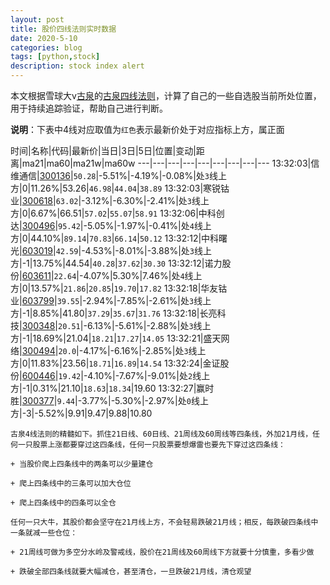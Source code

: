 ```yaml
---
layout: post
title: 股价四线法则实时数据
date: 2020-5-10
categories: blog
tags: [python,stock]
description: stock index alert
---
```



本文根据雪球大v[古泉](https://xueqiu.com/u/7148646888)的[古泉四线法则](https://xueqiu.com/7148646888/130498192)，计算了自己的一些自选股当前所处位置，用于持续追踪验证，帮助自己进行判断。

**说明**：下表中4线对应取值为`红色`表示最新价处于对应指标上方，属正面

时间|名称|代码|最新价|当日|3日|5日|位置|变动|距离|ma21|ma60|ma21w|ma60w
---|---|---|---|---|---|---|---|---
13:32:03|信维通信|[300136](https://xueqiu.com/S/SZ300136)|`50.28`|-5.51%|-4.19%|-0.08%|处`3`线上方|0|11.26%|53.26|`46.98`|`44.04`|`38.89`
13:32:03|寒锐钴业|[300618](https://xueqiu.com/S/SZ300618)|`63.02`|-3.12%|-6.30%|-2.41%|处`3`线上方|0|6.67%|66.51|`57.02`|`55.07`|`58.91`
13:32:06|中科创达|[300496](https://xueqiu.com/S/SZ300496)|`95.42`|-5.05%|-1.97%|-0.41%|处`4`线上方|0|44.10%|`89.14`|`70.83`|`66.14`|`50.12`
13:32:12|中科曙光|[603019](https://xueqiu.com/S/SH603019)|`42.59`|-4.53%|-8.01%|-3.88%|处`3`线上方|-1|13.75%|44.54|`40.28`|`37.62`|`30.30`
13:32:12|诺力股份|[603611](https://xueqiu.com/S/SH603611)|`22.64`|-4.07%|5.30%|7.46%|处`4`线上方|0|13.57%|`21.86`|`20.85`|`19.70`|`17.82`
13:32:18|华友钴业|[603799](https://xueqiu.com/S/SH603799)|`39.55`|-2.94%|-7.85%|-2.61%|处`3`线上方|-1|8.85%|41.80|`37.29`|`35.67`|`31.76`
13:32:18|长亮科技|[300348](https://xueqiu.com/S/SZ300348)|`20.51`|-6.13%|-5.61%|-2.88%|处`3`线上方|-1|18.69%|21.04|`18.21`|`17.27`|`14.05`
13:32:21|盛天网络|[300494](https://xueqiu.com/S/SZ300494)|`20.0`|-4.17%|-6.16%|-2.85%|处`3`线上方|0|11.83%|23.56|`18.71`|`16.89`|`14.54`
13:32:24|金证股份|[600446](https://xueqiu.com/S/SH600446)|`19.42`|-4.10%|-7.67%|-9.01%|处`2`线上方|-1|0.31%|21.10|`18.63`|`18.34`|19.60
13:32:27|赢时胜|[300377](https://xueqiu.com/S/SZ300377)|`9.44`|-3.77%|-5.30%|-2.97%|处`0`线上方|-3|-5.52%|9.91|9.47|9.88|10.80

```
古泉4线法则的精髓如下。抓住21日线、60日线、21周线及60周线等四条线，外加21月线，任何一只股票上涨都要穿过这四条线，任何一只股票要想爆雷也要先下穿过这四条线：

+ 当股价爬上四条线中的两条可以少量建仓

+ 爬上四条线中的三条可以加大仓位

+ 爬上四条线中的四条可以全仓

任何一只大牛，其股价都会坚守在21月线上方，不会轻易跌破21月线；相反，每跌破四条线中一条就减一些仓位：

+ 21周线可做为多空分水岭及警戒线，股价在21周线及60周线下方就要十分慎重，多看少做

+ 跌破全部四条线就要大幅减仓，甚至清仓，一旦跌破21月线，清仓观望
```
